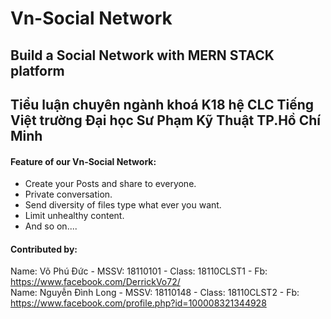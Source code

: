 # Vn-Social Network
## Build a Social Network with MERN STACK platform 
## Tiểu luận chuyên ngành khoá K18 hệ CLC Tiếng Việt trường Đại học Sư Phạm Kỹ Thuật TP.Hồ Chí Minh
#### Feature of our Vn-Social Network:
- Create your Posts and share to everyone.
- Private conversation.
- Send diversity of files type what ever you want.
- Limit unhealthy content.
- And so on....
#### Contributed by:
Name: Võ Phú Đức - MSSV: 18110101 - Class: 18110CLST1 - Fb: https://www.facebook.com/DerrickVo72/
<br/>
Name: Nguyễn Đình Long - MSSV: 18110148 - Class: 18110CLST2 - Fb: https://www.facebook.com/profile.php?id=100008321344928


